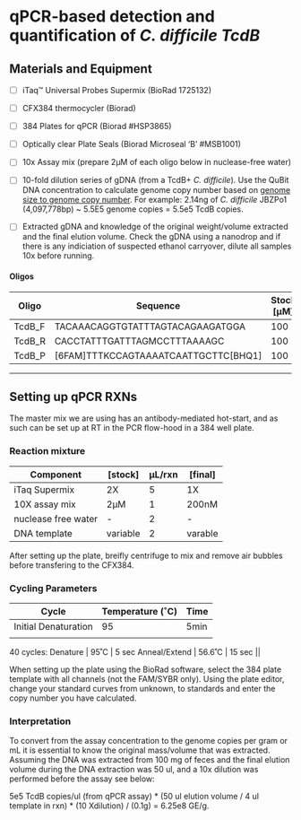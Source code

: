 # qPCR-based detection and quantification of *C. difficile TcdB*

## Materials and Equipment

- [ ] iTaq™ Universal Probes Supermix (BioRad 1725132)
- [ ] CFX384 thermocycler (Biorad)
- [ ] 384 Plates for qPCR (Biorad #HSP3865)
- [ ] Optically clear Plate Seals (Biorad Microseal ‘B’ #MSB1001)
- [ ] 10x Assay mix (prepare 2µM of each oligo below in nuclease-free water)
- [ ] 10-fold dilution series of gDNA (from a TcdB+ *C. difficile*). Use the QuBit DNA concentration to calculate genome copy number based on [genome size to genome copy number](http://nebiocalculator.neb.com/#!/dsdnaamt). For example: 2.14ng of <i>C. difficile</i> JBZPo1 (4,097,778bp) ~ 5.5E5 genome copies = 5.5e5 TcdB copies.
- [ ] Extracted gDNA and knowledge of the original weight/volume extracted and the final elution volume. Check the gDNA using a nanodrop and if there is any indiciation of suspected ethanol carryover, dilute all samples 10x before running.


#### Oligos
|Oligo|Sequence|Stock [µM]|Working [µM]|Final [nM]|
|-|-|-|-|-|
|TcdB_F|TACAAACAGGTGTATTTAGTACAGAAGATGGA|100|2|200|
|TcdB_R|CACCTATTTGATTTAGMCCTTTAAAAGC|100|2|200|
|TcdB_P|[6FAM]TTTKCCAGTAAAATCAATTGCTTC[BHQ1]|100|2|200|

***

## Setting up qPCR RXNs

The master mix we are using has an antibody-mediated hot-start, and as such can be set up at RT in the PCR flow-hood in a 384 well plate.

### Reaction mixture

|Component|[stock]|µL/rxn|[final]|
|-|-|-|-|
|iTaq Supermix|2X|5|1X|
|10X assay mix|2µM|1|200nM|
|nuclease free water|-|2|-|
|DNA template|variable|2|varable|

After setting up the plate, breifly centrifuge to mix and remove air bubbles before transfering to the CFX384.

### Cycling Parameters

Cycle |	Temperature (˚C)  | Time
------|-------------------|------
Initial Denaturation   |	95	| 5min
||
40 cycles:
Denature | 95˚C | 5 sec
Anneal/Extend | 56.6˚C	| 15 sec
||

When setting up the plate using the BioRad software, select the 384 plate template with all channels (not the FAM/SYBR only). Using the plate editor, change your standard curves from unknown, to standards and enter the copy number you have calculated.

### Interpretation

To convert from the assay concentration to the genome copies per gram or mL it is essential to know the original mass/volume that was extracted. Assuming the DNA was extracted from 100 mg of feces and the final elution volume during the DNA extraction was 50 ul, and a 10x dilution was performed before the assay see below:

5e5 TcdB copies/ul (from qPCR assay) * (50 ul elution volume / 4 ul template in rxn) * (10 Xdilution) / (0.1g) = 6.25e8 GE/g.
